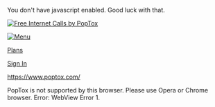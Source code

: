 You don't have javascript enabled. Good luck with that.

[![Free Internet Calls by PopTox](https://poptox-3744.kxcdn.com/assets/images/logo.png)](https://www.poptox.com/)

[![Menu](https://poptox-3744.kxcdn.com/assets/images/logo-icon.png)](javascript:void(0))

[Plans](https://www.poptox.com/plans)

[Sign In](https://www.poptox.com/signin)

[](javascript:void(0))

https://www.poptox.com/

PopTox is not supported by this browser. Please use Opera or Chrome browser. Error: WebView Error 1.